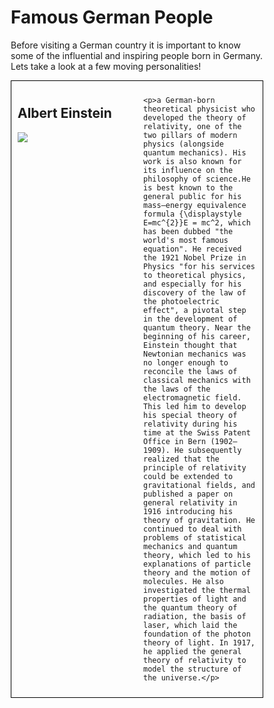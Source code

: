 <h1>Famous German People</h1>

<p>Before visiting a German country it is important to know some of the influential and inspiring people born in Germany. Lets take a look at a few moving personalities!</p>


<style>
* {
  box-sizing: border-box;
}

/* Create two equal columns that floats next to each other */

.column {
  float: left;
  width: 50%;
  padding: 10px;
}

/* Border around the container */

.row {
   border: 1px solid black;
}

/* Clear floats after the columns */

.row:after {
  content: "";
  display: table;
  clear: both;
}

/* Responsive layout - makes the two columns stack on top of each other instead of next to each other */

@media screen and (max-width: 600px) {
  .column {
    width: 100%;
  }
}
</style>

<div class="row">
  <div class="column">
    <h2>Albert Einstein</h2>
    <p><img src="https://www.google.com/url?sa=i&source=images&cd=&ved=2ahUKEwiK8K7689nmAhVPUhoKHXc2BP4QjRx6BAgBEAQ&url=https%3A%2F%2Fwww.space.com%2F15524-albert-einstein.html&psig=AOvVaw0-_Y7oYAPiM_ONJXz74Jxo&ust=1577676190373312" /></p>
  </div>
  <div class="column">
  
    <p>a German-born theoretical physicist who developed the theory of relativity, one of the two pillars of modern physics (alongside quantum mechanics). His work is also known for its influence on the philosophy of science.He is best known to the general public for his mass–energy equivalence formula {\displaystyle E=mc^{2}}E = mc^2, which has been dubbed "the world's most famous equation". He received the 1921 Nobel Prize in Physics "for his services to theoretical physics, and especially for his discovery of the law of the photoelectric effect", a pivotal step in the development of quantum theory. Near the beginning of his career, Einstein thought that Newtonian mechanics was no longer enough to reconcile the laws of classical mechanics with the laws of the electromagnetic field. This led him to develop his special theory of relativity during his time at the Swiss Patent Office in Bern (1902–1909). He subsequently realized that the principle of relativity could be extended to gravitational fields, and published a paper on general relativity in 1916 introducing his theory of gravitation. He continued to deal with problems of statistical mechanics and quantum theory, which led to his explanations of particle theory and the motion of molecules. He also investigated the thermal properties of light and the quantum theory of radiation, the basis of laser, which laid the foundation of the photon theory of light. In 1917, he applied the general theory of relativity to model the structure of the universe.</p>
  </div>
</div>
